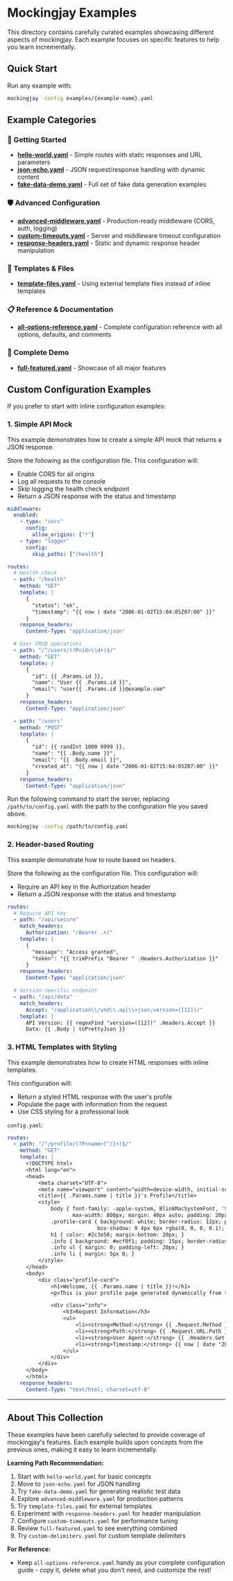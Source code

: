 # Mockingjay Examples

This directory contains carefully curated examples showcasing different aspects of mockingjay. Each example focuses on specific features to help you learn incrementally.

## Quick Start

Run any example with:
```bash
mockingjay -config examples/{example-name}.yaml
```

## Example Categories

### 🚀 Getting Started
- **[hello-world.yaml](hello-world.yaml)** - Simple routes with static responses and URL parameters
- **[json-echo.yaml](json-echo.yaml)** - JSON request/response handling with dynamic content
- **[fake-data-demo.yaml](fake-data-demo.yaml)** - Full set of fake data generation examples

### 🛡️ Advanced Configuration
- **[advanced-middleware.yaml](advanced-middleware.yaml)** - Production-ready middleware (CORS, auth, logging)
- **[custom-timeouts.yaml](custom-timeouts.yaml)** - Server and middleware timeout configuration
- **[response-headers.yaml](response-headers.yaml)** - Static and dynamic response header manipulation

### 📄 Templates & Files
- **[template-files.yaml](template-files.yaml)** - Using external template files instead of inline templates

### 📋 Reference & Documentation
- **[all-options-reference.yaml](all-options-reference.yaml)** - Complete configuration reference with all options, defaults, and comments

### 🎯 Complete Demo
- **[full-featured.yaml](full-featured.yaml)** - Showcase of all major features

## Custom Configuration Examples

If you prefer to start with inline configuration examples:

### 1. Simple API Mock

This example demonstrates how to create a simple API mock that returns a JSON response.

Store the following as the configuration file. This configuration will:
- Enable CORS for all origins
- Log all requests to the console
- Skip logging the health check endpoint
- Return a JSON response with the status and timestamp

```yaml
middleware:
  enabled:
    - type: "cors"
      config:
        allow_origins: ["*"]
    - type: "logger"
      config:
        skip_paths: ["/health"]

routes:
  # Health check
  - path: "/health"
    method: "GET"
    template: |
      {
        "status": "ok",
        "timestamp": "{{ now | date "2006-01-02T15:04:05Z07:00" }}"
      }
    response_headers:
      Content-Type: "application/json"

  # User CRUD operations
  - path: "/^/users/(?P<id>\\d+)$/"
    method: "GET"
    template: |
      {
        "id": {{ .Params.id }},
        "name": "User {{ .Params.id }}",
        "email": "user{{ .Params.id }}@example.com"
      }
    response_headers:
      Content-Type: "application/json"

  - path: "/users"
    method: "POST"
    template: |
      {
        "id": {{ randInt 1000 9999 }},
        "name": "{{ .Body.name }}",
        "email": "{{ .Body.email }}",
        "created_at": "{{ now | date "2006-01-02T15:04:05Z07:00" }}"
      }
    response_headers:
      Content-Type: "application/json"
```

Run the following command to start the server, replacing `/path/to/config.yaml` with the path to the configuration file you saved above.

```bash
mockingjay -config /path/to/config.yaml
```

### 2. Header-based Routing

This example demonstrate how to route based on headers.

Store the following as the configuration file. This configuration will:
- Require an API key in the Authorization header
- Return a JSON response with the status and timestamp

```yaml
routes:
  # Require API key
  - path: "/api/secure"
    match_headers:
      Authorization: "/Bearer .+/"
    template: |
      {
        "message": "Access granted",
        "token": "{{ trimPrefix "Bearer " .Headers.Authorization }}"
      }
    response_headers:
      Content-Type: "application/json"

  # Version-specific endpoint
  - path: "/api/data"
    match_headers:
      Accept: "/application\\/vnd\\.api\\+json;version=([12])/"
    template: |
      API Version: {{ regexFind "version=([12])" .Headers.Accept }}
      Data: {{ .Body | toPrettyJson }}
```

### 3. HTML Templates with Styling

This example demonstrates how to create HTML responses with inline templates.

This configuration will:
- Return a styled HTML response with the user's profile
- Populate the page with information from the request
- Use CSS styling for a professional look

`config.yaml`:
```yaml
routes:
  - path: "/^/profile/(?P<name>[^/]+)$/"
    method: "GET"
    template: |
      <!DOCTYPE html>
      <html lang="en">
      <head>
          <meta charset="UTF-8">
          <meta name="viewport" content="width=device-width, initial-scale=1.0">
          <title>{{ .Params.name | title }}'s Profile</title>
          <style>
              body { font-family: -apple-system, BlinkMacSystemFont, 'Segoe UI', Roboto, sans-serif;
                     max-width: 800px; margin: 40px auto; padding: 20px; background: #f5f7fa; }
              .profile-card { background: white; border-radius: 12px; padding: 30px;
                             box-shadow: 0 4px 6px rgba(0, 0, 0, 0.1); }
              h1 { color: #2c3e50; margin-bottom: 20px; }
              .info { background: #ecf0f1; padding: 15px; border-radius: 8px; margin-top: 20px; }
              .info ul { margin: 0; padding-left: 20px; }
              .info li { margin: 5px 0; }
          </style>
      </head>
      <body>
          <div class="profile-card">
              <h1>Welcome, {{ .Params.name | title }}!</h1>
              <p>This is your profile page generated dynamically from the request.</p>

              <div class="info">
                  <h3>Request Information</h3>
                  <ul>
                      <li><strong>Method:</strong> {{ .Request.Method }}</li>
                      <li><strong>Path:</strong> {{ .Request.URL.Path }}</li>
                      <li><strong>User Agent:</strong> {{ .Headers.Get "User-Agent" | trunc 50 }}...</li>
                      <li><strong>Timestamp:</strong> {{ now | date "2006-01-02 15:04:05" }}</li>
                  </ul>
              </div>
          </div>
      </body>
      </html>
    response_headers:
      Content-Type: "text/html; charset=utf-8"
```

---

## About This Collection

These examples have been carefully selected to provide coverage of mockingjay's features. Each example builds upon concepts from the previous ones, making it easy to learn incrementally.

**Learning Path Recommendation:**
1. Start with `hello-world.yaml` for basic concepts
2. Move to `json-echo.yaml` for JSON handling
3. Try `fake-data-demo.yaml` for generating realistic test data
4. Explore `advanced-middleware.yaml` for production patterns
5. Try `template-files.yaml` for external templates
6. Experiment with `response-headers.yaml` for header manipulation
7. Configure `custom-timeouts.yaml` for performance tuning
8. Review `full-featured.yaml` to see everything combined
9. Try `custom-delimiters.yaml` for custom template delimiters

**For Reference:**
- Keep `all-options-reference.yaml` handy as your complete configuration guide - copy it, delete what you don't need, and customize the rest!
